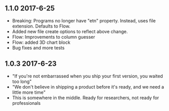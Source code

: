 1.1.0 2017-6-25
---------------
- Breaking: Programs no longer have "etn" property. Instead, uses file extension. Defaults to Flow.
- Added new file create options to reflect above change.
- Flow: Improvements to column guesser
- Flow: added 3D chart block
- Bug fixes and more tests

1.0.3 2017-6-23
---------------
- "If you're not embarrassed when you ship your first version, you waited too long"
- "We don't believe in shipping a product before it's ready, and we need a little more time"
- This is somewhere in the middle. Ready for researchers, not ready for professionals
